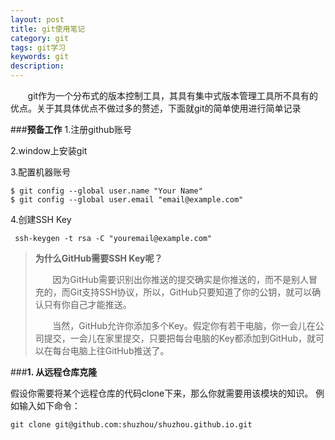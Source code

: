 ```yaml
---
layout: post
title: git使用笔记
category: git
tags: git学习
keywords: git
description: 
---
```





&#160; &#160; &#160; &#160;git作为一个分布式的版本控制工具，其具有集中式版本管理工具所不具有的优点。关于其具体优点不做过多的赘述，下面就git的简单使用进行简单记录

###**预备工作**
1.注册github账号

2.window上安装git

3.配置机器账号

```
$ git config --global user.name "Your Name"
$ git config --global user.email "email@example.com"
```
4.创建SSH Key

```
 ssh-keygen -t rsa -C "youremail@example.com"
```

> **为什么GitHub需要SSH Key呢？**
> 
> &#160; &#160; &#160; &#160;因为GitHub需要识别出你推送的提交确实是你推送的，而不是别人冒充的，而Git支持SSH协议，所以，GitHub只要知道了你的公钥，就可以确认只有你自己才能推送。
>
> &#160; &#160; &#160; &#160;当然，GitHub允许你添加多个Key。假定你有若干电脑，你一会儿在公司提交，一会儿在家里提交，只要把每台电脑的Key都添加到GitHub，就可以在每台电脑上往GitHub推送了。



###**1. 从远程仓库克隆**

假设你需要将某个远程仓库的代码clone下来，那么你就需要用该模块的知识。
例如输入如下命令：

```
git clone git@github.com:shuzhou/shuzhou.github.io.git
```
